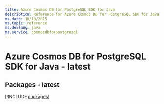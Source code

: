 ```yaml
---
title: Azure Cosmos DB for PostgreSQL SDK for Java
description: Reference for Azure Cosmos DB for PostgreSQL SDK for Java
ms.date: 10/10/2025
ms.topic: reference
ms.devlang: java
ms.service: cosmosdbforpostgresql
---
```

# Azure Cosmos DB for PostgreSQL SDK for Java - latest
## Packages - latest
[!INCLUDE [packages](cosmos-db-for-postgresql-index.md)]